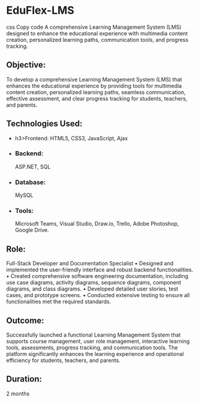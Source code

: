 <h1>EduFlex-LMS</h1>
css Copy code A comprehensive Learning Management System (LMS) designed to enhance the educational experience with multimedia content creation, personalized learning paths, communication tools, and progress tracking.

<h2>Objective:</h2>To develop a comprehensive Learning Management System (LMS) that enhances the educational experience by providing tools for multimedia content creation, personalized learning paths, seamless communication, effective assessment, and clear progress tracking for students, teachers, and parents.

<h2>Technologies Used:</h2>
<ul>
  <li>h3>Frontend:</h3> HTML5, CSS3, JavaScript, Ajax</li>
  <li><h3>Backend:</h3> ASP.NET, SQL</li>
  <li><h3>Database:</h3> MySQL</li>
  <li><h3>Tools:</h3> Microsoft Teams, Visual Studio, Draw.io, Trello, Adobe Photoshop, Google Drive.</li>
</ul>



<h2>Role:</h2> 
<ul>
  
</ul>Full-Stack Developer and Documentation Specialist
•	Designed and implemented the user-friendly interface and robust backend functionalities.
•	Created comprehensive software engineering documentation, including use case diagrams, activity diagrams, sequence diagrams, component diagrams, and class diagrams.
•	Developed detailed user stories, test cases, and prototype screens.
•	Conducted extensive testing to ensure all functionalities met the required standards.

<h2>Outcome:</h2> Successfully launched a functional Learning Management System that supports course management, user role management, interactive learning tools, assessments, progress tracking, and communication tools. The platform significantly enhances the learning experience and operational efficiency for students, teachers, and parents.

<h2>Duration:</h2> 2 months

